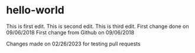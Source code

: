 
# hello-world
This is first edit.
This is second edit.
This is third edit.
First change done on 09/06/2018
First change from Github on 09/06/2018

Changes made on 02/26/2023 for testing pull requests
